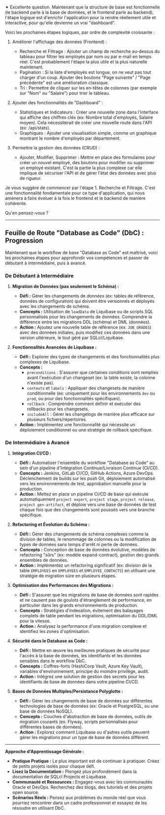 
✦ Excellente question. Maintenant que la structure de base est fonctionnelle (le backend parle à la base de données, et le frontend
  parle au backend), l'étape logique est d'enrichir l'application pour la rendre réellement utile et interactive, pour qu'elle
  devienne un vrai "dashboard".

  Voici les prochaines étapes logiques, par ordre de complexité croissante :

   1. Améliorer l'affichage des données (Frontend) :
       * Recherche et Filtrage : Ajouter un champ de recherche au-dessus du tableau pour filtrer les employés par nom ou par e-mail en
         temps réel. C'est probablement l'étape la plus utile et la plus naturelle maintenant.
       * Pagination : Si la liste d'employés est longue, on ne veut pas tout charger d'un coup. Ajouter des boutons "Page suivante" /
         "Page précédente" est une amélioration classique.
       * Tri : Permettre de cliquer sur les en-têtes de colonnes (par exemple sur "Nom" ou "Salaire") pour trier le tableau.

   2. Ajouter des fonctionnalités de "Dashboard" :
       * Statistiques et Indicateurs : Créer une nouvelle zone dans l'interface qui affiche des chiffres clés (ex: Nombre total
         d'employés, Salaire moyen). Cela nécessiterait de créer une nouvelle route dans l'API (ex: /api/stats).
       * Graphiques : Ajouter une visualisation simple, comme un graphique montrant le nombre d'employés par département.

   3. Permettre la gestion des données (CRUD) :
       * Ajouter, Modifier, Supprimer : Mettre en place des formulaires pour créer un nouvel employé, des boutons pour modifier ou
         supprimer un employé existant. C'est la partie la plus complexe car elle implique de sécuriser l'API et de gérer l'état des
         données avec plus de rigueur.

  Je vous suggère de commencer par l'étape 1. Recherche et Filtrage. C'est une fonctionnalité fondamentale pour ce type
  d'application, qui nous amènera à faire évoluer à la fois le frontend et le backend de manière cohérente.

  Qu'en pensez-vous ?

---

## Feuille de Route "Database as Code" (DbC) : Progression

Maintenant que le workflow de base "Database as Code" est maîtrisé, voici les prochaines étapes pour approfondir vos compétences et passer de débutant à intermédiaire, puis à avancé.

### De Débutant à Intermédiaire

1.  **Migration de Données (pas seulement le Schéma) :**
    *   **Défi :** Gérer les changements de *données* (ex: tables de référence, données de configuration) qui doivent être versionnés et déployés avec les changements de schéma.
    *   **Concepts :** Utilisation de `loadData` de Liquibase ou de scripts SQL personnalisés pour les changements de données. Comprendre la différence entre les migrations DDL (schéma) et DML (données).
    *   **Action :** Ajoutez une nouvelle table de référence (ex: `JOB_GRADES`) avec des données initiales, puis modifiez ces données dans une version ultérieure, le tout géré par SQLcl/Liquibase.

2.  **Fonctionnalités Avancées de Liquibase :**
    *   **Défi :** Explorer des types de changements et des fonctionnalités plus complexes de Liquibase.
    *   **Concepts :**
        *   `preconditions` : S'assurer que certaines conditions sont remplies avant l'exécution d'un changeset (ex: la table existe, la colonne n'existe pas).
        *   `contexts` et `labels` : Appliquer des changesets de manière conditionnelle (ex: uniquement pour les environnements `dev` ou `prod`, ou pour des fonctionnalités spécifiques).
        *   `rollback` : Comprendre comment définir et exécuter des rollbacks pour les changesets.
        *   `includeAll` : Gérer les changelogs de manière plus efficace sur plusieurs fichiers/répertoires.
    *   **Action :** Implémentez une fonctionnalité qui nécessite un déploiement conditionnel ou une stratégie de rollback spécifique.

### De Intermédiaire à Avancé

1.  **Intégration CI/CD :**
    *   **Défi :** Automatiser l'ensemble du workflow "Database as Code" au sein d'un pipeline d'Intégration Continue/Livraison Continue (CI/CD).
    *   **Concepts :** Jenkins, GitLab CI/CD, GitHub Actions, Azure DevOps. Déclenchement de builds sur les push Git, déploiement automatisé vers les environnements de test, approbation manuelle pour la production.
    *   **Action :** Mettez en place un pipeline CI/CD de base qui exécute automatiquement `project export`, `project stage`, `project release`, `project gen-artifact`, et déploie vers une base de données de test chaque fois que des changements sont poussés vers une branche spécifique.

2.  **Refactoring et Évolution du Schéma :**
    *   **Défi :** Gérer des changements de schéma complexes comme la division de tables, le renommage de colonnes ou la modification de types de données sans temps d'arrêt ni perte de données.
    *   **Concepts :** Conception de base de données évolutive, modèles de refactoring "sûrs" (ex: modèle expand-contract), gestion des grands ensembles de données.
    *   **Action :** Implémentez un refactoring significatif (ex: division de la table `EMPLOYEES` en `EMPLOYEES` et `EMPLOYEE_CONTACTS`) en utilisant une stratégie de migration sûre en plusieurs étapes.

3.  **Optimisation des Performances des Migrations :**
    *   **Défi :** S'assurer que les migrations de base de données sont rapides et ne causent pas de goulots d'étranglement de performance, en particulier dans les grands environnements de production.
    *   **Concepts :** Stratégies d'indexation, évitement des balayages complets de table pendant les migrations, optimisation du DDL/DML pour la vitesse.
    *   **Action :** Analysez la performance d'une migration complexe et identifiez les zones d'optimisation.

4.  **Sécurité dans le Database as Code :**
    *   **Défi :** Mettre en œuvre les meilleures pratiques de sécurité pour l'accès à la base de données, les identifiants et les données sensibles dans le workflow DbC.
    *   **Concepts :** Coffres-forts (HashiCorp Vault, Azure Key Vault), variables d'environnement, principe du moindre privilège, audit.
    *   **Action :** Intégrez une solution de gestion des secrets pour les identifiants de base de données dans votre pipeline CI/CD.

5.  **Bases de Données Multiples/Persistance Polyglotte :**
    *   **Défi :** Gérer les changements de base de données sur différentes technologies de base de données (ex: Oracle et PostgreSQL, ou une base de données NoSQL).
    *   **Concepts :** Couches d'abstraction de base de données, outils de migration courants (ex: Flyway, scripts personnalisés pour différentes bases de données).
    *   **Action :** Explorez comment Liquibase ou d'autres outils peuvent gérer les migrations pour un type de base de données différent.

---

**Approche d'Apprentissage Générale :**

*   **Pratique Pratique :** Le plus important est de continuer à pratiquer. Créez de petits projets isolés pour chaque défi.
*   **Lisez la Documentation :** Plongez plus profondément dans la documentation de SQLcl Projects et Liquibase.
*   **Communauté et Ressources :** Engagez-vous avec les communautés Oracle et DevOps. Recherchez des blogs, des tutoriels et des projets open source.
*   **Scénarios Réels :** Pensez aux problèmes du monde réel que vous pourriez rencontrer dans un cadre professionnel et essayez de les résoudre en utilisant DbC.